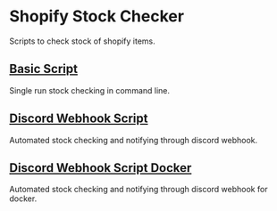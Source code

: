 # Shopify Stock Checker

Scripts to check stock of shopify items.

## [Basic Script](./docs/basic_script.md)

Single run stock checking in command line. 

## [Discord Webhook Script](./docs/discord_webhook_script.md)

Automated stock checking and notifying through discord webhook.

## [Discord Webhook Script Docker](./docs/discord_webhook_script_docker.md)

Automated stock checking and notifying through discord webhook for docker.